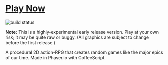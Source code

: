 # [Play Now](http://ashes999.github.io/soe)

![build status](https://travis-ci.org/ashes999/sword-of-eman.svg?branch=master)

**Note:** This is a highly-experimental early release version. Play at your own risk; it may be quite raw or buggy. (All graphics are subject to change before the first release.)

A procedural 2D action-RPG that creates random games like the major epics of our time. Made in Phaser.io with CoffeeScript.
